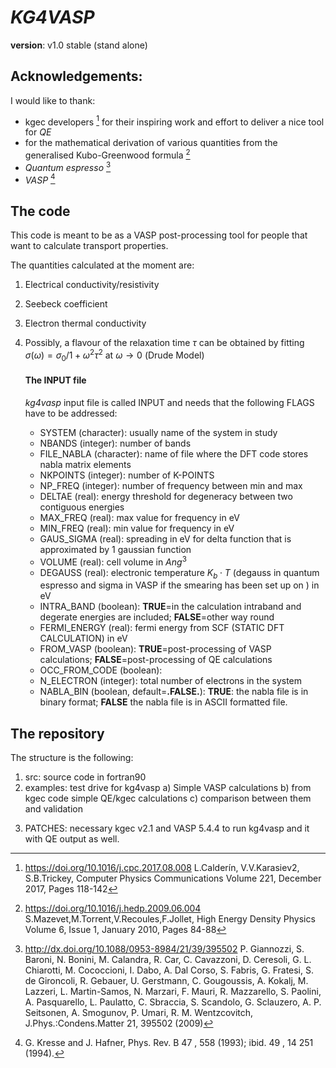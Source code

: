 # *__KG4VASP__*

__version__: v1.0 stable (stand alone)

## Acknowledgements:

I would like to thank:

* kgec developers [^1] for their inspiring work and effort to deliver a nice tool for *QE*
* for the mathematical derivation of various quantities from the generalised Kubo-Greenwood formula [^2]
* *Quantum espresso* [^3]
* *VASP* [^4]


## The code
This code is meant to be as a VASP post-processing tool for people that want to calculate transport properties.

The quantities calculated at the moment are:

1. Electrical conductivity/resistivity

2. Seebeck coefficient

3. Electron thermal conductivity

4. Possibly, a flavour of the relaxation time $\tau$ can be obtained by fitting $\sigma (\omega) = \sigma_0 / 1+\omega^2 \tau^2$ at $\omega \rightarrow 0$ (Drude Model)

    ####   The INPUT file
    *kg4vasp* input file is called INPUT and needs that  the following FLAGS have to be addressed:

    * SYSTEM (character): usually name of the system in study
    * NBANDS (integer): number of bands
    * FILE_NABLA (character): name of file where the DFT code stores nabla matrix elements
    * NKPOINTS (integer): number of K-POINTS
    * NP_FREQ (integer): number of frequency between min and max
    * DELTAE (real): energy threshold for degeneracy between two contiguous energies
    * MAX_FREQ (real): max value for frequency in eV
    * MIN_FREQ (real): min value for frequency in eV
    * GAUS_SIGMA (real): spreading in eV for delta function that is approximated by 1 gaussian function  
    * VOLUME (real): cell volume in $Ang ^3$
    * DEGAUSS (real): electronic temperature $K_b \cdot  T$ (degauss in quantum espresso and sigma in VASP if the smearing has been set up on ) in eV
    * INTRA_BAND (boolean): **TRUE**=in the calculation intraband and degerate energies are included; **FALSE**=other way round
    * FERMI_ENERGY (real): fermi energy from SCF (STATIC DFT CALCULATION) in eV
    * FROM_VASP (boolean): **TRUE**=post-processing of VASP calculations; **FALSE**=post-processing of QE calculations
    * OCC_FROM_CODE (boolean):
    * N_ELECTRON (integer): total number of electrons in the system
    * NABLA_BIN (boolean, default=**.FALSE.**): **TRUE**: the nabla file is in binary format; **FALSE** the nabla file is in ASCII formatted file.









## The repository
The structure is the following:

1. src: source code in fortran90
2. examples: test drive for kg4vasp
    a) Simple VASP calculations
    b) from kgec code simple QE/kgec calculations
    c) comparison between them and validation
3) PATCHES: necessary kgec v2.1 and VASP 5.4.4 to run kg4vasp and  it with QE output as well.


[^1]: https://doi.org/10.1016/j.cpc.2017.08.008 L.Calderín, V.V.Karasiev2, S.B.Trickey, Computer Physics Communications Volume 221, December 2017, Pages 118-142
[^2]: https://doi.org/10.1016/j.hedp.2009.06.004
S.Mazevet,M.Torrent,V.Recoules,F.Jollet, High Energy Density Physics Volume 6, Issue 1, January 2010, Pages 84-88

[^3]: http://dx.doi.org/10.1088/0953-8984/21/39/395502 P. Giannozzi, S. Baroni, N. Bonini, M. Calandra, R. Car, C. Cavazzoni, D. Ceresoli, G. L. Chiarotti, M. Cococcioni, I. Dabo, A. Dal Corso, S. Fabris, G. Fratesi, S. de Gironcoli, R. Gebauer, U. Gerstmann, C. Gougoussis, A. Kokalj, M. Lazzeri, L. Martin-Samos, N. Marzari, F. Mauri, R. Mazzarello, S. Paolini, A. Pasquarello, L. Paulatto, C. Sbraccia, S. Scandolo, G. Sclauzero, A. P. Seitsonen, A. Smogunov, P. Umari, R. M. Wentzcovitch, J.Phys.:Condens.Matter 21, 395502 (2009)

[^4]: G. Kresse and J. Hafner, Phys. Rev. B 47 , 558 (1993); ibid. 49 , 14 251 (1994).
